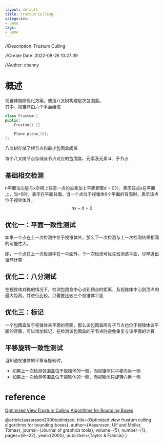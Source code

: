 ```yaml
---
layout: default
title: Frustum Culling
categories:
- Game
tags:
- Game
---
```

//Description: Frustum Culling

//Create Date: 2022-08-26 10:27:39

//Author: channy

# 概述  
视锥体剔除优化方案。使用八叉树构建层次包围盒。  
其中，视锥体由六个平面组成
```c++
class Frustum {
public:
    Frustum() {}

    Plane plane_[6];
};
```
八叉树存储了根节点和最小包围盒阈值

每个八叉树节点存储该节点对应的包围盒、元素及元素id、子节点

## 基础相交检测
n平面法向量与x空间上任意一点的点乘加上平面距离d = 0时，表示该点x在平面上，当<0时，表示在平面背面。当一个点位于视锥体6个平面的背面时，表示该点位于视锥体外。
$$ n x + d = 0 $$

## 优化一：平面一致性测试
如果一个点在上一次检测中位于视锥体外，那么下一次检测与上一次检测结果相同的可能性大。

即，一个点在上一次检测中在一平面外，下一次检测可优先检测该平面，尽早退出循环计算

## 优化二：八分测试
在视锥体对称的情况下，检测包围盒中心点到顶点的距离，及视锥体中心到顶点的最大距离，并进行比较，只需要比较三个视锥体平面

## 优化三：标记
一个包围盒位于视锥体某平面的背面，那么该包围盒所有子节点也位于视锥体该平面的背面，可以增加标记，在检测该包围盒的子节点时避免重复与该平面的计算

## 平移旋转一致性测试
当知道视锥体的平移与旋转时，
* 如果上一次检测包围盒位于视锥体的一侧，而视锥体只平移向另一侧
* 如果上一次检测包围盒位于视锥体的一侧，而视锥体只旋转向另一侧

# reference  
[Optimized View Frustum Culling Algorithms for Bounding Boxes](https://www.tandfonline.com/doi/abs/10.1080/10867651.2000.10487517)

@article{assarsson2000optimized,
  title={Optimized view frustum culling algorithms for bounding boxes},
  author={Assarsson, Ulf and Moller, Tomas},
  journal={Journal of graphics tools},
  volume={5},
  number={1},
  pages={9--22},
  year={2000},
  publisher={Taylor \& Francis}
}
